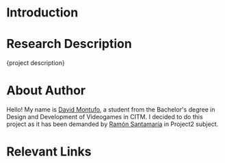 # Introduction

# Research Description

{project description}

# About Author
Hello! My name is [David Montufo](https://github.com/Montuuh), a student from the Bachelor's degree in Design and Development of Videogames in CITM. I decided to do this project as it has been demanded by [Ramón Santamaría](https://github.com/raysan5) in Project2 subject.

# Relevant Links
